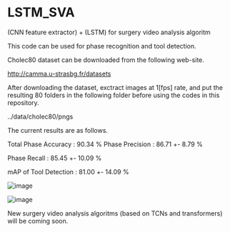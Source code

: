 # LSTM_SVA
(CNN feature extractor) + (LSTM) for surgery video analysis algoritm

This code can be used for phase recognition and tool detection.

Cholec80 dataset can be downloaded from the following web-site.

http://camma.u-strasbg.fr/datasets

After downloading the dataset, exctract images at 1[fps] rate, and put the resulting 80 folders in the following folder before using the codes in this repository.

../data/cholec80/pngs


The current results are as follows.

Total Phase Accuracy : 90.34 %
Phase Precision : 86.71 +- 8.79 %

Phase Recall : 85.45 +- 10.09 %

mAP of Tool Detection : 81.00 +- 14.09 %


![image](https://user-images.githubusercontent.com/72535628/160593478-d336b6b5-5237-4ce2-81b9-50ba51e1dd90.png)

![image](https://user-images.githubusercontent.com/72535628/160593520-d279f574-44a2-482c-9b7d-79c8f98c21aa.png)

New surgery video analysis algoritms (based on TCNs and transformers) will be coming soon.
